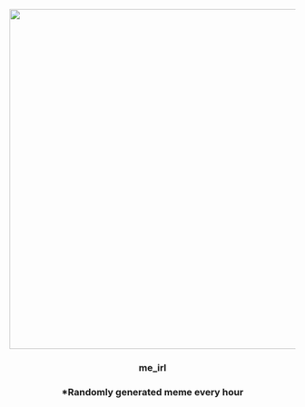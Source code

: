 <p align="center">
        <img src="https://i.redd.it/4cw5sgpbkul91.jpg" width="600" height="600">
        </p>
        <h3 align="center">me_irl</h3>
        <h3 align="center">*Randomly generated meme every hour</h3>
    